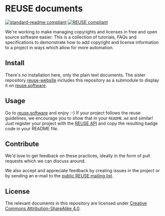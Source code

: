 <!--
SPDX-FileCopyrightText: 2017 Free Software Foundation Europe e.V.

SPDX-License-Identifier: CC-BY-SA-4.0
-->

# REUSE documents

[![standard-readme compliant](https://img.shields.io/badge/readme%20style-standard-brightgreen.svg?style=flat-square)](https://github.com/RichardLitt/standard-readme)
[![REUSE compliant](https://git.fsfe.org/reuse/reuse-ci/raw/branch/master/reuse-compliant.svg)](https://reuse.software/)

We're working to make managing copyrights and licenses in free and open
source software easier. This is a collection of tutorials, FAQs and specifications to demonstrate how 
to add copyright and license information to a project in ways which allow
for more automation.

## Install

There's no installation here, only the plain text documents. The sister repository [reuse-website](https://github.com/fsfe/reuse-website) includes this repository as a submodule to display it on [reuse.software](https://reuse.software).

## Usage

Go to [reuse.software](https://reuse.software) and enjoy :-) If your project follows the reuse
guidelines, we encourage you to show that in your `README.md` and similar! Just register your
project with the [REUSE API](https://api.reuse.software/) and copy the resulting badge code in
your README file.

## Contribute

We'd love to get feedback on these practices, ideally in the form
of pull requests which we can discuss around.

We also accept and appreciate feedback by creating issues in the
project or by sending an e-mail to the [public REUSE mailing
list](https://lists.fsfe.org/mailman/listinfo/reuse).

## License

The relevant documents in this repository are licensed under [Creative Commons Attribution-ShareAlike 4.0](https://creativecommons.org/licenses/by-sa/4.0).
